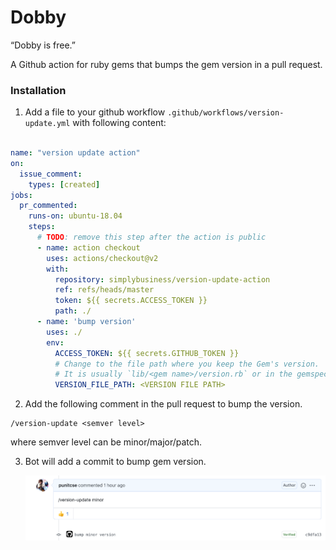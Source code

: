 # Dobby

“Dobby is free.”

A Github action for ruby gems that bumps the gem version in a pull request.

### Installation
1. Add a file to your github workflow `.github/workflows/version-update.yml` with following content:

```yaml

name: "version update action"
on:
  issue_comment:
    types: [created]
jobs:
  pr_commented:
    runs-on: ubuntu-18.04
    steps:
      # TODO: remove this step after the action is public
      - name: action checkout
        uses: actions/checkout@v2
        with:
          repository: simplybusiness/version-update-action
          ref: refs/heads/master
          token: ${{ secrets.ACCESS_TOKEN }}
          path: ./
      - name: 'bump version' 
        uses: ./
        env:
          ACCESS_TOKEN: ${{ secrets.GITHUB_TOKEN }}
          # Change to the file path where you keep the Gem's version.
          # It is usually `lib/<gem name>/version.rb` or in the gemspec file.
          VERSION_FILE_PATH: <VERSION FILE PATH>
```

2. Add the following comment in the pull request to bump the version.

```
/version-update <semver level>
```
where semver level can be minor/major/patch.

3. Bot will add a commit to bump gem version.
   
   ![Version update comment](docs/images/version-update.png)

